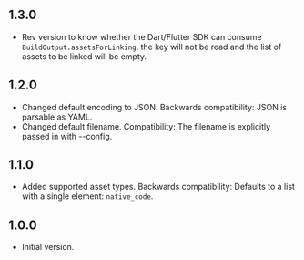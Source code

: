 ## 1.3.0

- Rev version to know whether the Dart/Flutter SDK can consume `BuildOutput.assetsForLinking`. 
  the key will not be read and the list of assets to be linked will be empty.

## 1.2.0

- Changed default encoding to JSON.
  Backwards compatibility: JSON is parsable as YAML.
- Changed default filename.
  Compatibility: The filename is explicitly passed in with --config.

## 1.1.0

- Added supported asset types.
  Backwards compatibility: Defaults to a list with a single element: `native_code`.

## 1.0.0

- Initial version.
